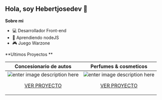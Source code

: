 ## Hola, soy Hebertjosedev 👋

**Sobre mi** 

- :computer: Desarrollador Front-end
- :blue_book: Aprendiendo nodeJS
- 🎮 Juego Warzone

**Ultimos Proyectos **


|Concesionario de autos     |Perfumes & cosmeticos |
|--|--|
| ![enter image description here](https://i.ibb.co/Wy0JRRh/concesionario-newwwww.jpg) <p align="center"><a  style="text-align:center;" href="https://hebertjosedev.github.io/concesionaria-de-autos/index">VER PROYECTO</a></p> |![enter image description here](https://i.ibb.co/9q6wdB3/perfumeria-pc.jpg) <p align="center"><a href="https://esenciamerle.vercel.app/">VER PROYECTO</a></p>|
